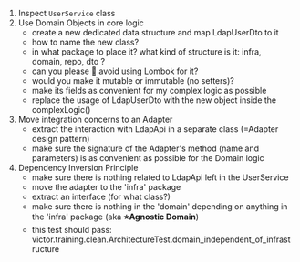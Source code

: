 1. Inspect `UserService` class
2. Use Domain Objects in core logic
   - create a new dedicated data structure and map LdapUserDto to it
   - how to name the new class?
   - in what package to place it? what kind of structure is it: infra, domain, repo, dto ?
   - can you please 🙏 avoid using Lombok for it?
   - would you make it mutable or immutable (no setters)?
   - make its fields as convenient for my complex logic as possible 
   - replace the usage of LdapUserDto with the new object inside the complexLogic()
2. Move integration concerns to an Adapter
   - extract the interaction with LdapApi in a separate class (=Adapter design pattern)
   - make sure the signature of the Adapter's method (name and parameters) is as convenient as possible for the Domain logic
3. Dependency Inversion Principle
   - make sure there is nothing related to LdapApi left in the UserService
   - move the adapter to the 'infra' package
   - extract an interface (for what class?)
   - make sure there is nothing in the 'domain' depending on anything in the 'infra' package (aka **⭐️Agnostic Domain**)
   - this test should pass: victor.training.clean.ArchitectureTest.domain_independent_of_infrastructure